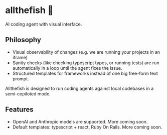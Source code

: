 # allthefish 🐬 

AI coding agent with visual interface.

## Philosophy

- Visual observability of changes (e.g. we are running your projects in an iframe)
- Sanity checks (like checking typescript types, or running tests) are run automatically in a loop until the agent fixes the issue.
- Structured templates for frameworks instead of one big free-form text prompt.

Allthefish is designed to run coding agents against local codebases in a semi-copiloted mode.

## Features

- OpenAI and Anthropic models are supported. More coming soon.
- Default templates: typescript + react, Ruby On Rails. More coming soon.
